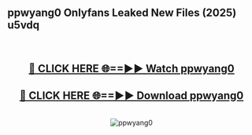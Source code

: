 <h2>ppwyang0 Onlyfans Leaked New Files (2025) u5vdq</h2>
<br>
<div align="center">
<h2><a href="https://mediafiles.top/ppwyang0&ref=git" rel="nofollow">🔴 CLICK HERE 🌐==►► Watch ppwyang0</a></h2>
<h2><a href="https://mediafiles.top/ppwyang0&ref=git" rel="nofollow">🔴 CLICK HERE 🌐==►► Download ppwyang0</a></h2>
<br>
<a href="https://mediafiles.top/ppwyang0&ref=git" rel="nofollow" data-target="animated-image.originalLink"><img src="https://i.ibb.co.com/xMMVF88/686577567.gif" alt="ppwyang0" style="max-width: 100%; display: inline-block;" data-target="animated-image.originalImage"></a>
</div>
<br>
<br>